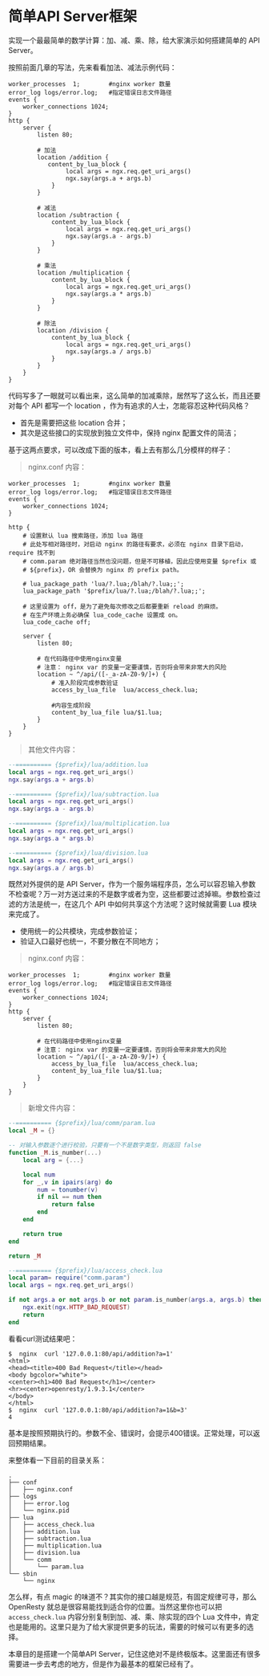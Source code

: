 # 简单API Server框架

实现一个最最简单的数学计算：加、减、乘、除，给大家演示如何搭建简单的 API Server。

按照前面几章的写法，先来看看加法、减法示例代码：

```nginx
worker_processes  1;        #nginx worker 数量
error_log logs/error.log;   #指定错误日志文件路径
events {
    worker_connections 1024;
}
http {
    server {
        listen 80;

        # 加法
        location /addition {
           content_by_lua_block {
                local args = ngx.req.get_uri_args()
                ngx.say(args.a + args.b)
            }
        }

        # 减法
        location /subtraction {
            content_by_lua_block {
                local args = ngx.req.get_uri_args()
                ngx.say(args.a - args.b)
            }
        }

        # 乘法
        location /multiplication {
            content_by_lua_block {
                local args = ngx.req.get_uri_args()
                ngx.say(args.a * args.b)
            }
        }

        # 除法
        location /division {
            content_by_lua_block {
                local args = ngx.req.get_uri_args()
                ngx.say(args.a / args.b)
            }
        }
    }
}
```

代码写多了一眼就可以看出来，这么简单的加减乘除，居然写了这么长，而且还要对每个 API 都写一个 location ，作为有追求的人士，怎能容忍这种代码风格？

* 首先是需要把这些 location 合并；
* 其次是这些接口的实现放到独立文件中，保持 nginx 配置文件的简洁；

基于这两点要求，可以改成下面的版本，看上去有那么几分模样的样子：

> nginx.conf 内容：

```nginx
worker_processes  1;        #nginx worker 数量
error_log logs/error.log;   #指定错误日志文件路径
events {
    worker_connections 1024;
}

http {
    # 设置默认 lua 搜索路径，添加 lua 路径
    # 此处写相对路径时，对启动 nginx 的路径有要求，必须在 nginx 目录下启动，require 找不到
    # comm.param 绝对路径当然也没问题，但是不可移植，因此应使用变量 $prefix 或
    # ${prefix}，OR 会替换为 nginx 的 prefix path。

    # lua_package_path 'lua/?.lua;/blah/?.lua;;';
    lua_package_path '$prefix/lua/?.lua;/blah/?.lua;;';

    # 这里设置为 off，是为了避免每次修改之后都要重新 reload 的麻烦。
    # 在生产环境上务必确保 lua_code_cache 设置成 on。
    lua_code_cache off;

    server {
        listen 80;

        # 在代码路径中使用nginx变量
        # 注意： nginx var 的变量一定要谨慎，否则将会带来非常大的风险
        location ~ ^/api/([-_a-zA-Z0-9/]+) {
            # 准入阶段完成参数验证
            access_by_lua_file  lua/access_check.lua;

            #内容生成阶段
            content_by_lua_file lua/$1.lua;
        }
    }
}
```
> 其他文件内容：

```lua
--========== {$prefix}/lua/addition.lua
local args = ngx.req.get_uri_args()
ngx.say(args.a + args.b)

--========== {$prefix}/lua/subtraction.lua
local args = ngx.req.get_uri_args()
ngx.say(args.a - args.b)

--========== {$prefix}/lua/multiplication.lua
local args = ngx.req.get_uri_args()
ngx.say(args.a * args.b)

--========== {$prefix}/lua/division.lua
local args = ngx.req.get_uri_args()
ngx.say(args.a / args.b)
```

既然对外提供的是 API Server，作为一个服务端程序员，怎么可以容忍输入参数不检查呢？万一对方送过来的不是数字或者为空，这些都要过滤掉嘛。参数检查过滤的方法是统一，在这几个 API 中如何共享这个方法呢？这时候就需要 Lua 模块来完成了。

* 使用统一的公共模块，完成参数验证；
* 验证入口最好也统一，不要分散在不同地方；

> nginx.conf 内容：

```nginx
worker_processes  1;        #nginx worker 数量
error_log logs/error.log;   #指定错误日志文件路径
events {
    worker_connections 1024;
}
http {
    server {
        listen 80;

        # 在代码路径中使用nginx变量
        # 注意： nginx var 的变量一定要谨慎，否则将会带来非常大的风险
        location ~ ^/api/([-_a-zA-Z0-9/]+) {
            access_by_lua_file  lua/access_check.lua;
            content_by_lua_file lua/$1.lua;
        }
    }
}
```

> 新增文件内容：

```lua
--========== {$prefix}/lua/comm/param.lua
local _M = {}

-- 对输入参数逐个进行校验，只要有一个不是数字类型，则返回 false
function _M.is_number(...)
    local arg = {...}

    local num
    for _,v in ipairs(arg) do
        num = tonumber(v)
        if nil == num then
            return false
        end
    end

    return true
end

return _M

--========== {$prefix}/lua/access_check.lua
local param= require("comm.param")
local args = ngx.req.get_uri_args()

if not args.a or not args.b or not param.is_number(args.a, args.b) then
    ngx.exit(ngx.HTTP_BAD_REQUEST)
    return
end
```

看看curl测试结果吧：

```shell
$  nginx  curl '127.0.0.1:80/api/addition?a=1'
<html>
<head><title>400 Bad Request</title></head>
<body bgcolor="white">
<center><h1>400 Bad Request</h1></center>
<hr><center>openresty/1.9.3.1</center>
</body>
</html>
$  nginx  curl '127.0.0.1:80/api/addition?a=1&b=3'
4
```

基本是按照预期执行的。参数不全、错误时，会提示400错误。正常处理，可以返回预期结果。

来整体看一下目前的目录关系：

```
.
├── conf
│   ├── nginx.conf
├── logs
│   ├── error.log
│   └── nginx.pid
├── lua
│   ├── access_check.lua
│   ├── addition.lua
│   ├── subtraction.lua
│   ├── multiplication.lua
│   ├── division.lua
│   └── comm
│       └── param.lua
└── sbin
    └── nginx
```

怎么样，有点 magic 的味道不？其实你的接口越是规范，有固定规律可寻，那么 OpenResty 就总是很容易能找到适合你的位置。当然这里你也可以把 `access_check.lua` 内容分别复制到加、减、乘、除实现的四个 Lua 文件中，肯定也是能用的。这里只是为了给大家提供更多的玩法，需要的时候可以有更多的选择。

本章目的是搭建一个简单API Server，记住这绝对不是终极版本。这里面还有很多需要进一步去考虑的地方，但是作为最基本的框架已经有了。
